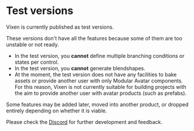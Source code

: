 ﻿---
sidebar_position: 10
---

# Test versions

Vixen is currently published as test versions.

These versions don't have all the features because some of them are too unstable or not ready.

- In the test version, you **cannot** define multiple branching conditions or states per control.
- In the test version, you **cannot** generate blendshapes.
- At the moment, the test version does not have any facilities to bake assets or provide another user with only Modular Avatar components. For this reason, Vixen is not currently suitable for building projects with the aim to provide another user with avatar products (such as prefabs).

Some features may be added later, moved into another product, or dropped entirely depending on whether it is viable.

Please check the [Discord](/docs/other/discord.md) for further development and feedback.
